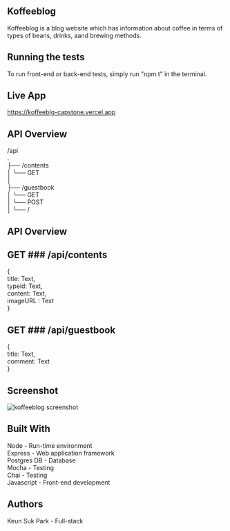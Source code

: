 ## Koffeeblog

Koffeeblog is a blog website which has information about coffee in terms of types of beans, drinks, aand brewing methods.

## Running the tests

To run front-end or back-end tests, simply run "npm t" in the terminal.

## Live App

https://koffeeblg-capstone.vercel.app

## API Overview

/api  
.  
├── /contents  
│ └── GET  
│  
├── /guestbook  
│ └── GET  
│ └── POST  
│ └── /

## API Overview

## GET ### /api/contents

{  
 title: Text,  
 typeid: Text,  
 content: Text,  
 imageURL : Text  
}

## GET ### /api/guestbook

{  
 title: Text,  
 comment: Text  
}

## Screenshot

![koffeeblog screenshot](www.urltomyimage.com/myimage.png)

## Built With

Node - Run-time environment  
Express - Web application framework  
Postgres DB - Database  
Mocha - Testing  
Chai - Testing  
Javascript - Front-end development

## Authors

Keun Suk Park - Full-stack
